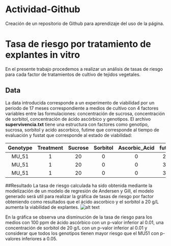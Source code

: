 # Actividad-Github
Creación de un repositorio de Github para aprendizaje del uso de la página.
# Tasa de riesgo por tratamiento de explantes in vitro
En el presente trabajo procedemos a realizar un análisis de tasas de riesgo para cada factor de tratamientos de cultivo de tejidos vegetales.
## Data
La data introducida corresponde a un experimento de viabilidad por un periodo de 17 meses correspondiente a medios de cultivo con 4 factores variables entre las formulaciones: concentración de sucrosa, concentración de sorbitol, concentración de ácido ascórbico y genotipos.
El archivo **supervivencia.txt** tiene una estructura con factores como genotipo, sucrosa, sorbitol y acido ascorbico, futime que corresponde al tiempo de evaluación y fustat que corresponde al estado de viabilidad:

| **Genotype** | **Treatment** |    **Sucrose**   | **Sorbitol**  | **Ascorbic_Acid** | **futime** | **fustat** |
|:------------:|:-------------:|:----------------:|:-------------:|:-----------------:|:----------:|:----------:|
| MU_51        |        1      |        20        |       0       |         0         |     240    |      1     |
| MU_51        |        1      |        20        |       0       |         0         |     330    |      1     |
| MU_51        |        1      |        20        |       0       |         0         |     330    |      1     |

##Resultado
La tasa de riesgo calculada ha sido obtenida mediante la modelización de un modelo de regresión de Andersen y Gill, el modelo generado será util para realizar la gráfica de tasas de riesgo por factor obteniendo como resultados que el ácido ascorbico y el sorbitol a 20 g/L aumenta la viabilidad de explantes.
![alt text](prueba.png)

En la gráfica se observa una disminución de la tasa de riesgo para los medios con 100 ppm de ácido ascórbico con un p-valor inferior al 0.01, una concentración de sorbitol de 20 g/L con un p-valor inferior al 0.01 y considerar que todos los genotipos tienen mayor riesgo que el MU51 con p-valores inferiores a 0.05.
